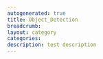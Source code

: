 ```yaml
---
autogenerated: true
title: Object_Detection
breadcrumb: 
layout: category
categories: 
description: test description
---
```


